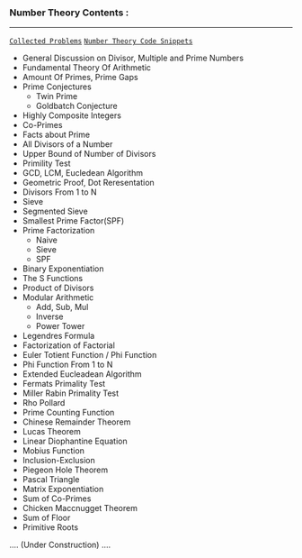 
### Number Theory Contents :
- - - - - - - 

[`Collected Problems`](https://github.com/nightwatchman17/CP-Playbook/blob/main/TopicWise/Number%20Theory/Handpicked%20Problems.md) [`Number Theory Code Snippets`](https://github.com/nightwatchman17/CP-Playbook/tree/main/TopicWise/Number%20Theory/NT%20Snippets)



- General Discussion on Divisor, Multiple and Prime Numbers
- Fundamental Theory Of Arithmetic
- Amount Of Primes, Prime Gaps
- Prime Conjectures
    - Twin Prime
    - Goldbatch Conjecture
- Highly Composite Integers
- Co-Primes
- Facts about Prime
- All Divisors of a Number 
- Upper Bound of Number of Divisors
- Primility Test
- GCD, LCM, Eucledean Algorithm
- Geometric Proof, Dot Reresentation
- Divisors From 1 to N
- Sieve 
- Segmented Sieve
- Smallest Prime Factor(SPF)
- Prime Factorization
    - Naive
    - Sieve
    - SPF
- Binary Exponentiation
- The S Functions
- Product of Divisors
- Modular Arithmetic
    - Add, Sub, Mul
    - Inverse
    - Power Tower
- Legendres Formula
- Factorization of Factorial
- Euler Totient Function / Phi Function
- Phi Function From 1 to N
- Extended Eucleadean Algorithm
- Fermats Primality Test
- Miller Rabin Primality Test
- Rho Pollard
- Prime Counting Function
- Chinese Remainder Theorem
- Lucas Theorem
- Linear Diophantine Equation
- Mobius Function
- Inclusion-Exclusion
- Piegeon Hole Theorem
- Pascal Triangle
- Matrix Exponentiation
- Sum of Co-Primes
- Chicken Maccnugget Theorem
- Sum of Floor
- Primitive Roots

.... (Under Construction) ....



